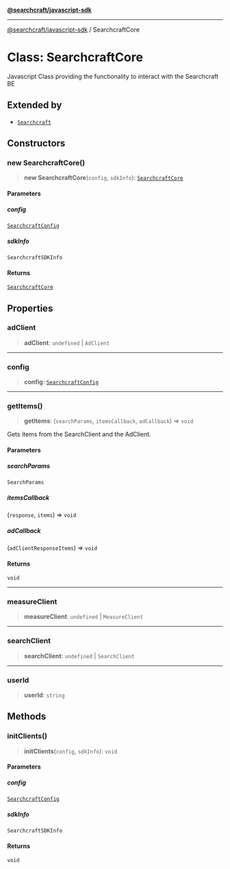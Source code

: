 [**@searchcraft/javascript-sdk**](/reference/sdk/js-vanilla/README.md)

***

[@searchcraft/javascript-sdk](/reference/sdk/js-vanilla/globals.md) / SearchcraftCore

# Class: SearchcraftCore

Javascript Class providing the functionality to interact with the Searchcraft BE

## Extended by

- [`Searchcraft`](/reference/sdk/js-vanilla/classes/Searchcraft.md)

## Constructors

### new SearchcraftCore()

> **new SearchcraftCore**(`config`, `sdkInfo`): [`SearchcraftCore`](/reference/sdk/js-vanilla/classes/SearchcraftCore.md)

#### Parameters

##### config

[`SearchcraftConfig`](/reference/sdk/js-vanilla/interfaces/SearchcraftConfig.md)

##### sdkInfo

`SearchcraftSDKInfo`

#### Returns

[`SearchcraftCore`](/reference/sdk/js-vanilla/classes/SearchcraftCore.md)

## Properties

### adClient

> **adClient**: `undefined` \| `AdClient`

***

### config

> **config**: [`SearchcraftConfig`](/reference/sdk/js-vanilla/interfaces/SearchcraftConfig.md)

***

### getItems()

> **getItems**: (`searchParams`, `itemsCallback`, `adCallback`) => `void`

Gets items from the SearchClient and the AdClient.

#### Parameters

##### searchParams

`SearchParams`

##### itemsCallback

(`response`, `items`) => `void`

##### adCallback

(`adClientResponseItems`) => `void`

#### Returns

`void`

***

### measureClient

> **measureClient**: `undefined` \| `MeasureClient`

***

### searchClient

> **searchClient**: `undefined` \| `SearchClient`

***

### userId

> **userId**: `string`

## Methods

### initClients()

> **initClients**(`config`, `sdkInfo`): `void`

#### Parameters

##### config

[`SearchcraftConfig`](/reference/sdk/js-vanilla/interfaces/SearchcraftConfig.md)

##### sdkInfo

`SearchcraftSDKInfo`

#### Returns

`void`
